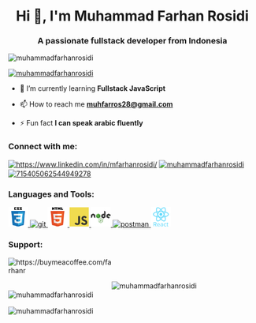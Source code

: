 <h1 align="center">Hi 👋, I'm Muhammad Farhan Rosidi</h1>
<h3 align="center">A passionate fullstack developer from Indonesia</h3>

<p align="left"> <img src="https://komarev.com/ghpvc/?username=muhammadfarhanrosidi&label=Profile%20views&color=0e75b6&style=flat" alt="muhammadfarhanrosidi" /> </p>

<p align="left"> <a href="https://github.com/ryo-ma/github-profile-trophy"><img src="https://github-profile-trophy.vercel.app/?username=muhammadfarhanrosidi" alt="muhammadfarhanrosidi" /></a> </p>

- 🌱 I’m currently learning **Fullstack JavaScript**

- 📫 How to reach me **muhfarros28@gmail.com**

- ⚡ Fun fact **I can speak arabic fluently**

<h3 align="left">Connect with me:</h3>
<p align="left">
<a href="https://linkedin.com/in/https://www.linkedin.com/in/mfarhanrosidi/" target="blank"><img align="center" src="https://raw.githubusercontent.com/rahuldkjain/github-profile-readme-generator/master/src/images/icons/Social/linked-in-alt.svg" alt="https://www.linkedin.com/in/mfarhanrosidi/" height="30" width="40" /></a>
<a href="https://www.youtube.com/c/muhammadfarhanrosidi" target="blank"><img align="center" src="https://raw.githubusercontent.com/rahuldkjain/github-profile-readme-generator/master/src/images/icons/Social/youtube.svg" alt="muhammadfarhanrosidi" height="30" width="40" /></a>
<a href="https://discord.gg/715405062544949278" target="blank"><img align="center" src="https://raw.githubusercontent.com/rahuldkjain/github-profile-readme-generator/master/src/images/icons/Social/discord.svg" alt="715405062544949278" height="30" width="40" /></a>
</p>

<h3 align="left">Languages and Tools:</h3>
<p align="left"> <a href="https://www.w3schools.com/css/" target="_blank" rel="noreferrer"> <img src="https://raw.githubusercontent.com/devicons/devicon/master/icons/css3/css3-original-wordmark.svg" alt="css3" width="40" height="40"/> </a> <a href="https://git-scm.com/" target="_blank" rel="noreferrer"> <img src="https://www.vectorlogo.zone/logos/git-scm/git-scm-icon.svg" alt="git" width="40" height="40"/> </a> <a href="https://www.w3.org/html/" target="_blank" rel="noreferrer"> <img src="https://raw.githubusercontent.com/devicons/devicon/master/icons/html5/html5-original-wordmark.svg" alt="html5" width="40" height="40"/> </a> <a href="https://developer.mozilla.org/en-US/docs/Web/JavaScript" target="_blank" rel="noreferrer"> <img src="https://raw.githubusercontent.com/devicons/devicon/master/icons/javascript/javascript-original.svg" alt="javascript" width="40" height="40"/> </a> <a href="https://nodejs.org" target="_blank" rel="noreferrer"> <img src="https://raw.githubusercontent.com/devicons/devicon/master/icons/nodejs/nodejs-original-wordmark.svg" alt="nodejs" width="40" height="40"/> </a> <a href="https://postman.com" target="_blank" rel="noreferrer"> <img src="https://www.vectorlogo.zone/logos/getpostman/getpostman-icon.svg" alt="postman" width="40" height="40"/> </a> <a href="https://reactjs.org/" target="_blank" rel="noreferrer"> <img src="https://raw.githubusercontent.com/devicons/devicon/master/icons/react/react-original-wordmark.svg" alt="react" width="40" height="40"/> </a> </p>


<h3 align="left">Support:</h3>
<p><a href="https://www.buymeacoffee.com/https://buymeacoffee.com/farhanr"> <img align="left" src="https://cdn.buymeacoffee.com/buttons/v2/default-yellow.png" height="50" width="210" alt="https://buymeacoffee.com/farhanr" /></a></p><br><br>


<p><img align="left" src="https://github-readme-stats.vercel.app/api/top-langs?username=muhammadfarhanrosidi&show_icons=true&locale=en&layout=compact" alt="muhammadfarhanrosidi" /></p>

<p>&nbsp;<img align="center" src="https://github-readme-stats.vercel.app/api?username=muhammadfarhanrosidi&show_icons=true&locale=en" alt="muhammadfarhanrosidi" /></p>

<p><img align="center" src="https://github-readme-streak-stats.herokuapp.com/?user=muhammadfarhanrosidi&" alt="muhammadfarhanrosidi" /></p>

